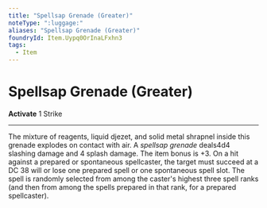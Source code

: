 ```yaml
---
title: "Spellsap Grenade (Greater)"
noteType: ":luggage:"
aliases: "Spellsap Grenade (Greater)"
foundryId: Item.Uypq0OrInaLFxhn3
tags:
  - Item
---
```


# Spellsap Grenade (Greater)

**Activate** 1 Strike

* * *

The mixture of reagents, liquid djezet, and solid metal shrapnel inside this grenade explodes on contact with air. A _spellsap grenade_ deals4d4 slashing damage and 4 splash damage. The item bonus is +3. On a hit against a prepared or spontaneous spellcaster, the target must succeed at a DC 38 will or lose one prepared spell or one spontaneous spell slot. The spell is randomly selected from among the caster's highest three spell ranks (and then from among the spells prepared in that rank, for a prepared spellcaster).
